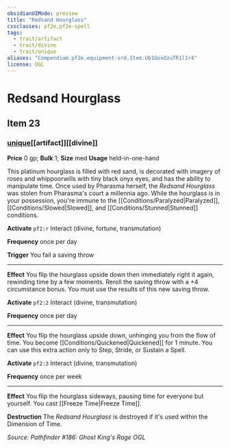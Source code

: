 ```yaml
---
obsidianUIMode: preview
title: "Redsand Hourglass"
cssclasses: pf2e,pf2e-spell
tags:
  - trait/artifact
  - trait/divine
  - trait/unique
aliases: "Compendium.pf2e.equipment-srd.Item.Ub1GoxOzuTR1l1r4"
license: OGL
---
```

# Redsand Hourglass
## Item 23
### [unique](unique.md "Unique Rarity Trait")[[artifact]][[divine]]


**Price** 0 gp; 
**Bulk** 1; **Size** med
**Usage** held-in-one-hand

This platinum hourglass is filled with red sand, is decorated with imagery of roses and whippoorwills with tiny black onyx eyes, and has the ability to manipulate time. Once used by Pharasma herself, the _Redsand Hourglass_ was stolen from Pharasma's court a millennia ago. While the hourglass is in your possession, you're immune to the [[Conditions/Paralyzed|Paralyzed]], [[Conditions/Slowed|Slowed]], and [[Conditions/Stunned|Stunned]] conditions.

**Activate** `pf2:r` Interact (divine, fortune, transmutation)

**Frequency** once per day

**Trigger** You fail a saving throw

* * *

**Effect** You flip the hourglass upside down then immediately right it again, rewinding time by a few moments. Reroll the saving throw with a +4 circumstance bonus. You must use the results of this new saving throw.

**Activate** `pf2:2` Interact (divine, transmutation)

**Frequency** once per day

* * *

**Effect** You flip the hourglass upside down, unhinging you from the flow of time. You become [[Conditions/Quickened|Quickened]] for 1 minute. You can use this extra action only to Step, Stride, or Sustain a Spell.

**Activate** `pf2:3` Interact (divine, transmutation)

**Frequency** once per week

* * *

**Effect** You flip the hourglass sideways, pausing time for everyone but yourself. You cast [[Freeze Time|Freeze Time]].

**Destruction** The _Redsand Hourglass_ is destroyed if it's used within the Dimension of Time.

*Source: Pathfinder #186: Ghost King's Rage*
*OGL*